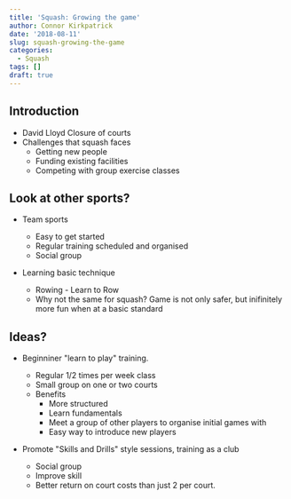 ```yaml
---
title: 'Squash: Growing the game'
author: Connor Kirkpatrick
date: '2018-08-11'
slug: squash-growing-the-game
categories:
  - Squash
tags: []
draft: true
---
```


## Introduction

* David Lloyd Closure of courts
* Challenges that squash faces
  * Getting new people
  * Funding existing facilities
  * Competing with group exercise classes
  
  
## Look at other sports?

* Team sports
  * Easy to get started
  * Regular training scheduled and organised
  * Social group
  
* Learning basic technique
  * Rowing - Learn to Row
  * Why not the same for squash? Game is not only safer, but inifinitely more fun when at a basic standard

## Ideas?

* Beginniner "learn to play" training.
  * Regular 1/2 times per week class
  * Small group on one or two courts
  * Benefits
    * More structured
    * Learn fundamentals
    * Meet a group of other players to organise initial games with
    * Easy way to introduce new players
  
* Promote "Skills and Drills" style sessions, training as a club
  * Social group
  * Improve skill
  * Better return on court costs than just 2 per court.
